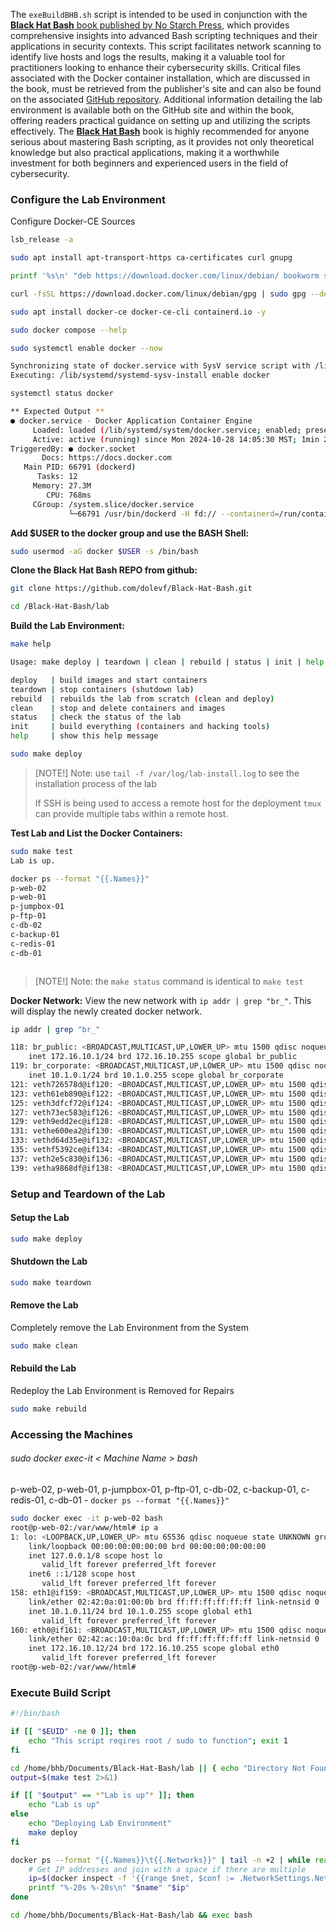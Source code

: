 The `exeBuildBHB.sh` script is intended to be used in conjunction with the [**Black Hat Bash** book published by No Starch Press](https://nostarch.com/black-hat-bash), which provides comprehensive insights into advanced Bash scripting techniques and their applications in security contexts. This script facilitates network scanning to identify live hosts and logs the results, making it a valuable tool for practitioners looking to enhance their cybersecurity skills. Critical files associated with the Docker container installation, which are discussed in the book, must be retrieved from the publisher's site and can also be found on the associated [GitHub repository](https://github.com/dolevf/Black-Hat-Bash). Additional information detailing the lab environment is available both on the GitHub site and within the book, offering readers practical guidance on setting up and utilizing the scripts effectively. The [**Black Hat Bash**](https://nostarch.com/black-hat-bash) book is highly recommended for anyone serious about mastering Bash scripting, as it provides not only theoretical knowledge but also practical applications, making it a worthwhile investment for both beginners and experienced users in the field of cybersecurity.
### Configure the Lab Environment
Configure Docker-CE Sources
```sh
lsb_release -a

sudo apt install apt-transport-https ca-certificates curl gnupg

printf '%s\n' "deb https://download.docker.com/linux/debian/ bookworm stable" | sudo tee /etc/apt/sources.list.d/docker-ce.list

curl -fsSL https://download.docker.com/linux/debian/gpg | sudo gpg --dearmor -o /etc/apt/trusted.gpg.d/docker-ce-archiver-keyring.gpg

sudo apt install docker-ce docker-ce-cli containerd.io -y

sudo docker compose --help

sudo systemctl enable docker --now
```

```sh
Synchronizing state of docker.service with SysV service script with /lib/systemd/systemd-sysv-install.
Executing: /lib/systemd/systemd-sysv-install enable docker

systemctl status docker

** Expected Output **
● docker.service - Docker Application Container Engine
     Loaded: loaded (/lib/systemd/system/docker.service; enabled; preset: enabled)
     Active: active (running) since Mon 2024-10-28 14:05:30 MST; 1min 28s ago
TriggeredBy: ● docker.socket
       Docs: https://docs.docker.com
   Main PID: 66791 (dockerd)
      Tasks: 12
     Memory: 27.3M
        CPU: 768ms
     CGroup: /system.slice/docker.service
             └─66791 /usr/bin/dockerd -H fd:// --containerd=/run/containerd/containerd.sock
```

**Add $USER to the docker group and use the BASH Shell:**
```sh
sudo usermod -aG docker $USER -s /bin/bash
```

**Clone the Black Hat Bash REPO from github:**
```sh
git clone https://github.com/dolevf/Black-Hat-Bash.git

cd /Black-Hat-Bash/lab
```

**Build the Lab Environment:**
```sh
make help

Usage: make deploy | teardown | clean | rebuild | status | init | help

deploy   | build images and start containers
teardown | stop containers (shutdown lab)
rebuild  | rebuilds the lab from scratch (clean and deploy)
clean    | stop and delete containers and images
status   | check the status of the lab
init     | build everything (containers and hacking tools)
help     | show this help message

sudo make deploy
```

>[NOTE!] Note:
>use `tail -f /var/log/lab-install.log` to see the installation process of the lab
>
>If SSH is being used to access a remote host for the deployment `tmux` can provide multiple tabs within a remote host.

**Test Lab and List the Docker Containers:**
```sh
sudo make test 
Lab is up.

docker ps --format "{{.Names}}"
p-web-02
p-web-01
p-jumpbox-01
p-ftp-01
c-db-02
c-backup-01
c-redis-01
c-db-01



```
>[NOTE!] Note: the `make status` command is identical to `make test`

**Docker Network:**
View the new network with `ip addr | grep "br_"`. This will display the newly created docker network.
```sh
ip addr | grep "br_"

118: br_public: <BROADCAST,MULTICAST,UP,LOWER_UP> mtu 1500 qdisc noqueue state UP group default 
    inet 172.16.10.1/24 brd 172.16.10.255 scope global br_public
119: br_corporate: <BROADCAST,MULTICAST,UP,LOWER_UP> mtu 1500 qdisc noqueue state UP group default 
    inet 10.1.0.1/24 brd 10.1.0.255 scope global br_corporate
121: veth726578d@if120: <BROADCAST,MULTICAST,UP,LOWER_UP> mtu 1500 qdisc noqueue master br_corporate state UP group default 
123: veth61eb890@if122: <BROADCAST,MULTICAST,UP,LOWER_UP> mtu 1500 qdisc noqueue master br_public state UP group default 
125: veth3dfcf72@if124: <BROADCAST,MULTICAST,UP,LOWER_UP> mtu 1500 qdisc noqueue master br_public state UP group default 
127: veth73ec583@if126: <BROADCAST,MULTICAST,UP,LOWER_UP> mtu 1500 qdisc noqueue master br_corporate state UP group default 
129: veth9edd2ec@if128: <BROADCAST,MULTICAST,UP,LOWER_UP> mtu 1500 qdisc noqueue master br_public state UP group default 
131: vethe600ea2@if130: <BROADCAST,MULTICAST,UP,LOWER_UP> mtu 1500 qdisc noqueue master br_corporate state UP group default 
133: vethd64d35e@if132: <BROADCAST,MULTICAST,UP,LOWER_UP> mtu 1500 qdisc noqueue master br_corporate state UP group default 
135: vethf5392ce@if134: <BROADCAST,MULTICAST,UP,LOWER_UP> mtu 1500 qdisc noqueue master br_corporate state UP group default 
137: veth2e5c830@if136: <BROADCAST,MULTICAST,UP,LOWER_UP> mtu 1500 qdisc noqueue master br_public state UP group default 
139: vetha9868df@if138: <BROADCAST,MULTICAST,UP,LOWER_UP> mtu 1500 qdisc noqueue master br_corporate state UP group default
```

### Setup and Teardown of the Lab
#### Setup the Lab
```sh
sudo make deploy
```
#### Shutdown the Lab
```sh
sudo make teardown
```
#### Remove the Lab
Completely remove the Lab Environment from the System
```sh
sudo make clean
```
#### Rebuild the Lab
Redeploy the Lab Environment is Removed for Repairs
```sh
sudo make rebuild
```

### Accessing the Machines
###### sudo docker exec-it \< Machine Name \> bash
p-web-02, p-web-01, p-jumpbox-01, p-ftp-01, c-db-02, c-backup-01, c-redis-01, c-db-01 - `docker ps --format "{{.Names}}"`

```sh
sudo docker exec -it p-web-02 bash
root@p-web-02:/var/www/html# ip a
1: lo: <LOOPBACK,UP,LOWER_UP> mtu 65536 qdisc noqueue state UNKNOWN group default qlen 1000
    link/loopback 00:00:00:00:00:00 brd 00:00:00:00:00:00
    inet 127.0.0.1/8 scope host lo
       valid_lft forever preferred_lft forever
    inet6 ::1/128 scope host 
       valid_lft forever preferred_lft forever
158: eth1@if159: <BROADCAST,MULTICAST,UP,LOWER_UP> mtu 1500 qdisc noqueue state UP group default 
    link/ether 02:42:0a:01:00:0b brd ff:ff:ff:ff:ff:ff link-netnsid 0
    inet 10.1.0.11/24 brd 10.1.0.255 scope global eth1
       valid_lft forever preferred_lft forever
160: eth0@if161: <BROADCAST,MULTICAST,UP,LOWER_UP> mtu 1500 qdisc noqueue state UP group default 
    link/ether 02:42:ac:10:0a:0c brd ff:ff:ff:ff:ff:ff link-netnsid 0
    inet 172.16.10.12/24 brd 172.16.10.255 scope global eth0
       valid_lft forever preferred_lft forever
root@p-web-02:/var/www/html# 

```


### Execute Build Script
```sh
#!/bin/bash

if [[ "$EUID" -ne 0 ]]; then
	echo "This script reqires root / sudo to function"; exit 1
fi

cd /home/bhb/Documents/Black-Hat-Bash/lab || { echo "Directory Not Found"; exit 1;}
output=$(make test 2>&1)

if [[ "$output" == *"Lab is up"* ]]; then
	echo "Lab is up"
else
	echo "Deploying Lab Environment"
	make deploy
fi

docker ps --format "{{.Names}}\t{{.Networks}}" | tail -n +2 | while read -r name network; do
    # Get IP addresses and join with a space if there are multiple
    ip=$(docker inspect -f '{{range $net, $conf := .NetworkSettings.Networks}}{{$conf.IPAddress}} {{end}}' "$name" | xargs)
    printf "%-20s %-20s\n" "$name" "$ip"
done

cd /home/bhb/Documents/Black-Hat-Bash/lab && exec bash
```
